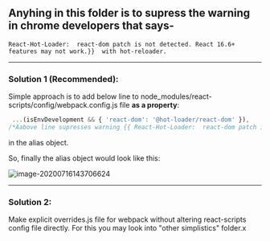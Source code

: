 ## Anyhing in this folder is to supress the warning in chrome developers that says-

`React-Hot-Loader:  react-dom patch is not detected. React 16.6+ features may not work.}}  with hot-reloader.`

***

### Solution 1 (Recommended):

Simple approach is to add below line to node_modules/react-scripts/config/webpack.config.js file **as a property**:

```js
 ...(isEnvDevelopment && { 'react-dom': '@hot-loader/react-dom' }),
/*Aabove line supresses warning {{ React-Hot-Loader:  react-dom patch is not detected. React 16.6+ features may not work.}}  with hot-reloader. */
```
in the alias object.

So, finally the alias object would look like this:

![image-20200716143706624](https://sahilrajput03.github.io/more/.imgs_typora/image-20200716143706624.png)

***

### Solution 2:

 Make explicit overrides.js file for webpack without altering react-scripts config file directly.
For this you may look into "other simplistics" folder.x